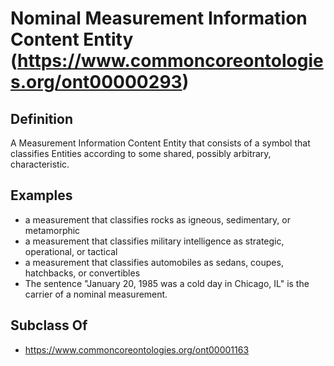 # Nominal Measurement Information Content Entity (https://www.commoncoreontologies.org/ont00000293)

## Definition
A Measurement Information Content Entity that consists of a symbol that classifies Entities according to some shared, possibly arbitrary, characteristic.

## Examples
- a measurement that classifies rocks as igneous, sedimentary, or metamorphic
- a measurement that classifies military intelligence as strategic, operational, or tactical
- a measurement that classifies automobiles as sedans, coupes, hatchbacks, or convertibles
- The sentence "January 20, 1985 was a cold day in Chicago, IL" is the carrier of a nominal measurement.

## Subclass Of
- https://www.commoncoreontologies.org/ont00001163

